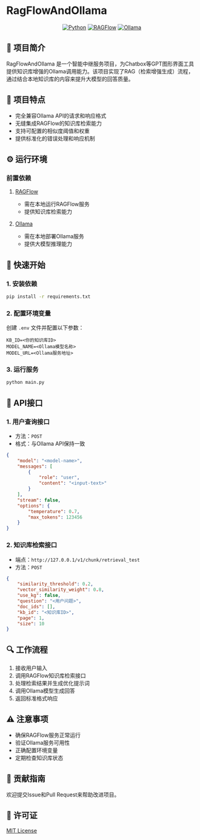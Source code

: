 # RagFlowAndOllama

<div align="center">

[![Python](https://img.shields.io/badge/Python-3.8+-blue.svg)](https://www.python.org)
[![RAGFlow](https://img.shields.io/badge/RAGFlow-Latest-green.svg)](https://github.com/infiniflow/ragflow)
[![Ollama](https://img.shields.io/badge/Ollama-Latest-orange.svg)](https://github.com/ollama/ollama)

</div>

## 📖 项目简介

RagFlowAndOllama 是一个智能中继服务项目，为Chatbox等GPT图形界面工具提供知识库增强的Ollama调用能力。该项目实现了RAG（检索增强生成）流程，通过结合本地知识库的内容来提升大模型的回答质量。

## 🎯 项目特点

- 完全兼容Ollama API的请求和响应格式
- 无缝集成RAGFlow的知识库检索能力
- 支持可配置的相似度阈值和权重
- 提供标准化的错误处理和响应机制

## ⚙️ 运行环境

### 前置依赖

1. [RAGFlow](https://github.com/infiniflow/ragflow)
   - 需在本地运行RAGFlow服务
   - 提供知识库检索能力

2. [Ollama](https://github.com/ollama/ollama)
   - 需在本地部署Ollama服务
   - 提供大模型推理能力

## 🚀 快速开始

### 1. 安装依赖

```bash
pip install -r requirements.txt
```

### 2. 配置环境变量

创建 `.env` 文件并配置以下参数：
```env
KB_ID=<你的知识库ID>
MODEL_NAME=<Ollama模型名称>
MODEL_URL=<Ollama服务地址>
```

### 3. 运行服务

```bash
python main.py
```

## 📡 API接口

### 1. 用户查询接口

- 方法：`POST`
- 格式：与Ollama API保持一致

```json
{
    "model": "<model-name>",
    "messages": [
        {
            "role": "user",
            "content": "<input-text>"
        }
    ],
    "stream": false,
    "options": {
        "temperature": 0.7,
        "max_tokens": 123456
    }
}
```

### 2. 知识库检索接口

- 端点：`http://127.0.0.1/v1/chunk/retrieval_test`
- 方法：`POST`

```json
{
    "similarity_threshold": 0.2,
    "vector_similarity_weight": 0.8,
    "use_kg": false,
    "question": "<用户问题>",
    "doc_ids": [],
    "kb_id": "<知识库ID>",
    "page": 1,
    "size": 10
}
```

## 🔍 工作流程

1. 接收用户输入
2. 调用RAGFlow知识库检索接口
3. 处理检索结果并生成优化提示词
4. 调用Ollama模型生成回答
5. 返回标准格式响应

## ⚠️ 注意事项

- 确保RAGFlow服务正常运行
- 验证Ollama服务可用性
- 正确配置环境变量
- 定期检查知识库状态

## 🤝 贡献指南

欢迎提交Issue和Pull Request来帮助改进项目。

## 📄 许可证

[MIT License](LICENSE)

